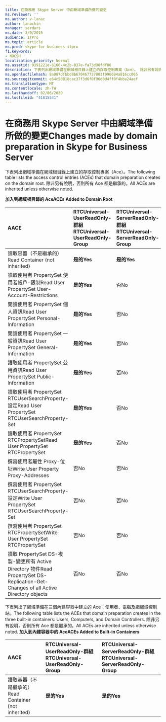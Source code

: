 ```yaml
---
title: 在商務用 Skype Server 中由網域準備所做的變更
ms.reviewer: ''
ms.author: v-lanac
author: lanachin
manager: serdars
ms.date: 3/9/2015
audience: ITPro
ms.topic: article
ms.prod: skype-for-business-itpro
f1.keywords:
- NOCSH
localization_priority: Normal
ms.assetid: 9191221e-6166-4c2b-837e-fa73d90fdf80
description: 下表列出網域準備在網域根目錄上建立的存取控制專案（Ace）。 除非另有說明，否則所有 Ace 都是繼承的。
ms.openlocfilehash: 8a087dfbbd8b670467727803f996694a816cc065
ms.sourcegitcommit: e64c50818cac37f3d6f0f96d0d4ff0f4bba24aef
ms.translationtype: MT
ms.contentlocale: zh-TW
ms.lasthandoff: 02/06/2020
ms.locfileid: "41815541"
---
```

# <a name="changes-made-by-domain-preparation-in-skype-for-business-server"></a><span data-ttu-id="5c3c1-104">在商務用 Skype Server 中由網域準備所做的變更</span><span class="sxs-lookup"><span data-stu-id="5c3c1-104">Changes made by domain preparation in Skype for Business Server</span></span>
 
<span data-ttu-id="5c3c1-105">下表列出網域準備在網域根目錄上建立的存取控制專案（Ace）。</span><span class="sxs-lookup"><span data-stu-id="5c3c1-105">The following table lists the access control entries (ACEs) that domain preparation creates on the domain root.</span></span> <span data-ttu-id="5c3c1-106">除非另有說明，否則所有 Ace 都是繼承的。</span><span class="sxs-lookup"><span data-stu-id="5c3c1-106">All ACEs are inherited unless otherwise noted.</span></span>
  
<span data-ttu-id="5c3c1-107">**加入到網域根目錄的 Ace**</span><span class="sxs-lookup"><span data-stu-id="5c3c1-107">**ACEs Added to Domain Root**</span></span>

|<span data-ttu-id="5c3c1-108">**A**</span><span class="sxs-lookup"><span data-stu-id="5c3c1-108">**ACE**</span></span>|<span data-ttu-id="5c3c1-109">**RTCUniversal-UserReadOnly-群組**</span><span class="sxs-lookup"><span data-stu-id="5c3c1-109">**RTCUniversal-UserReadOnly-Group**</span></span>|<span data-ttu-id="5c3c1-110">**RTCUniversal-ServerReadOnly-群組**</span><span class="sxs-lookup"><span data-stu-id="5c3c1-110">**RTCUniversal-ServerReadOnly-Group**</span></span>|<span data-ttu-id="5c3c1-111">**RTCUniversal-UserAdmins**</span><span class="sxs-lookup"><span data-stu-id="5c3c1-111">**RTCUniversal-UserAdmins**</span></span>|<span data-ttu-id="5c3c1-112">**RTCHSUniversal-服務**</span><span class="sxs-lookup"><span data-stu-id="5c3c1-112">**RTCHSUniversal-Services**</span></span>|<span data-ttu-id="5c3c1-113">**已驗證-使用者**</span><span class="sxs-lookup"><span data-stu-id="5c3c1-113">**Authenticated-Users**</span></span>|
|:-----|:-----|:-----|:-----|:-----|:-----|
|<span data-ttu-id="5c3c1-114">讀取容器（不是繼承的）</span><span class="sxs-lookup"><span data-stu-id="5c3c1-114">Read Container (not inherited)</span></span>  <br/> |<span data-ttu-id="5c3c1-115">**是的**</span><span class="sxs-lookup"><span data-stu-id="5c3c1-115">**Yes**</span></span> <br/> |<span data-ttu-id="5c3c1-116">**是的**</span><span class="sxs-lookup"><span data-stu-id="5c3c1-116">**Yes**</span></span> <br/> |<span data-ttu-id="5c3c1-117">否</span><span class="sxs-lookup"><span data-stu-id="5c3c1-117">No</span></span>  <br/> |<span data-ttu-id="5c3c1-118">否</span><span class="sxs-lookup"><span data-stu-id="5c3c1-118">No</span></span>  <br/> |<span data-ttu-id="5c3c1-119">否</span><span class="sxs-lookup"><span data-stu-id="5c3c1-119">No</span></span>  <br/> |
|<span data-ttu-id="5c3c1-120">讀取使用者 PropertySet 使用者帳戶-限制</span><span class="sxs-lookup"><span data-stu-id="5c3c1-120">Read User PropertySet User-Account-Restrictions</span></span>  <br/> |<span data-ttu-id="5c3c1-121">**是的**</span><span class="sxs-lookup"><span data-stu-id="5c3c1-121">**Yes**</span></span> <br/> |<span data-ttu-id="5c3c1-122">否</span><span class="sxs-lookup"><span data-stu-id="5c3c1-122">No</span></span>  <br/> |<span data-ttu-id="5c3c1-123">否</span><span class="sxs-lookup"><span data-stu-id="5c3c1-123">No</span></span>  <br/> |<span data-ttu-id="5c3c1-124">否</span><span class="sxs-lookup"><span data-stu-id="5c3c1-124">No</span></span>  <br/> |<span data-ttu-id="5c3c1-125">否</span><span class="sxs-lookup"><span data-stu-id="5c3c1-125">No</span></span>  <br/> |
|<span data-ttu-id="5c3c1-126">閱讀使用者 PropertySet 個人資訊</span><span class="sxs-lookup"><span data-stu-id="5c3c1-126">Read User PropertySet Personal-Information</span></span>  <br/> |<span data-ttu-id="5c3c1-127">**是的**</span><span class="sxs-lookup"><span data-stu-id="5c3c1-127">**Yes**</span></span> <br/> |<span data-ttu-id="5c3c1-128">否</span><span class="sxs-lookup"><span data-stu-id="5c3c1-128">No</span></span>  <br/> |<span data-ttu-id="5c3c1-129">否</span><span class="sxs-lookup"><span data-stu-id="5c3c1-129">No</span></span>  <br/> |<span data-ttu-id="5c3c1-130">否</span><span class="sxs-lookup"><span data-stu-id="5c3c1-130">No</span></span>  <br/> |<span data-ttu-id="5c3c1-131">否</span><span class="sxs-lookup"><span data-stu-id="5c3c1-131">No</span></span>  <br/> |
|<span data-ttu-id="5c3c1-132">閱讀使用者 PropertySet 一般資訊</span><span class="sxs-lookup"><span data-stu-id="5c3c1-132">Read User PropertySet General-Information</span></span>  <br/> |<span data-ttu-id="5c3c1-133">**是的**</span><span class="sxs-lookup"><span data-stu-id="5c3c1-133">**Yes**</span></span> <br/> |<span data-ttu-id="5c3c1-134">否</span><span class="sxs-lookup"><span data-stu-id="5c3c1-134">No</span></span>  <br/> |<span data-ttu-id="5c3c1-135">否</span><span class="sxs-lookup"><span data-stu-id="5c3c1-135">No</span></span>  <br/> |<span data-ttu-id="5c3c1-136">否</span><span class="sxs-lookup"><span data-stu-id="5c3c1-136">No</span></span>  <br/> |<span data-ttu-id="5c3c1-137">否</span><span class="sxs-lookup"><span data-stu-id="5c3c1-137">No</span></span>  <br/> |
|<span data-ttu-id="5c3c1-138">讀取使用者 PropertySet 公用資訊</span><span class="sxs-lookup"><span data-stu-id="5c3c1-138">Read User PropertySet Public-Information</span></span>  <br/> |<span data-ttu-id="5c3c1-139">**是的**</span><span class="sxs-lookup"><span data-stu-id="5c3c1-139">**Yes**</span></span> <br/> |<span data-ttu-id="5c3c1-140">否</span><span class="sxs-lookup"><span data-stu-id="5c3c1-140">No</span></span>  <br/> |<span data-ttu-id="5c3c1-141">否</span><span class="sxs-lookup"><span data-stu-id="5c3c1-141">No</span></span>  <br/> |<span data-ttu-id="5c3c1-142">否</span><span class="sxs-lookup"><span data-stu-id="5c3c1-142">No</span></span>  <br/> |<span data-ttu-id="5c3c1-143">否</span><span class="sxs-lookup"><span data-stu-id="5c3c1-143">No</span></span>  <br/> |
|<span data-ttu-id="5c3c1-144">讀取使用者 PropertySet RTCUserSearchProperty-設定</span><span class="sxs-lookup"><span data-stu-id="5c3c1-144">Read User PropertySet RTCUserSearchProperty-Set</span></span>  <br/> |<span data-ttu-id="5c3c1-145">**是的**</span><span class="sxs-lookup"><span data-stu-id="5c3c1-145">**Yes**</span></span> <br/> |<span data-ttu-id="5c3c1-146">否</span><span class="sxs-lookup"><span data-stu-id="5c3c1-146">No</span></span>  <br/> |<span data-ttu-id="5c3c1-147">否</span><span class="sxs-lookup"><span data-stu-id="5c3c1-147">No</span></span>  <br/> |<span data-ttu-id="5c3c1-148">否</span><span class="sxs-lookup"><span data-stu-id="5c3c1-148">No</span></span>  <br/> |<span data-ttu-id="5c3c1-149">**是**</span><span class="sxs-lookup"><span data-stu-id="5c3c1-149">**Yes**</span></span> <br/> |
|<span data-ttu-id="5c3c1-150">讀取使用者 PropertySet RTCPropertySet</span><span class="sxs-lookup"><span data-stu-id="5c3c1-150">Read User PropertySet RTCPropertySet</span></span>  <br/> |<span data-ttu-id="5c3c1-151">**是的**</span><span class="sxs-lookup"><span data-stu-id="5c3c1-151">**Yes**</span></span> <br/> |<span data-ttu-id="5c3c1-152">否</span><span class="sxs-lookup"><span data-stu-id="5c3c1-152">No</span></span>  <br/> |<span data-ttu-id="5c3c1-153">否</span><span class="sxs-lookup"><span data-stu-id="5c3c1-153">No</span></span>  <br/> |<span data-ttu-id="5c3c1-154">否</span><span class="sxs-lookup"><span data-stu-id="5c3c1-154">No</span></span>  <br/> |<span data-ttu-id="5c3c1-155">否</span><span class="sxs-lookup"><span data-stu-id="5c3c1-155">No</span></span>  <br/> |
|<span data-ttu-id="5c3c1-156">撰寫使用者屬性 Proxy-位址</span><span class="sxs-lookup"><span data-stu-id="5c3c1-156">Write User Property Proxy-Addresses</span></span>  <br/> |<span data-ttu-id="5c3c1-157">否</span><span class="sxs-lookup"><span data-stu-id="5c3c1-157">No</span></span>  <br/> |<span data-ttu-id="5c3c1-158">否</span><span class="sxs-lookup"><span data-stu-id="5c3c1-158">No</span></span>  <br/> |<span data-ttu-id="5c3c1-159">**是**</span><span class="sxs-lookup"><span data-stu-id="5c3c1-159">**Yes**</span></span> <br/> |<span data-ttu-id="5c3c1-160">否</span><span class="sxs-lookup"><span data-stu-id="5c3c1-160">No</span></span>  <br/> |<span data-ttu-id="5c3c1-161">否</span><span class="sxs-lookup"><span data-stu-id="5c3c1-161">No</span></span>  <br/> |
|<span data-ttu-id="5c3c1-162">撰寫使用者 PropertySet RTCUserSearchProperty-設定</span><span class="sxs-lookup"><span data-stu-id="5c3c1-162">Write User PropertySet RTCUserSearchProperty-Set</span></span>  <br/> |<span data-ttu-id="5c3c1-163">否</span><span class="sxs-lookup"><span data-stu-id="5c3c1-163">No</span></span>  <br/> |<span data-ttu-id="5c3c1-164">否</span><span class="sxs-lookup"><span data-stu-id="5c3c1-164">No</span></span>  <br/> |<span data-ttu-id="5c3c1-165">**是**</span><span class="sxs-lookup"><span data-stu-id="5c3c1-165">**Yes**</span></span> <br/> |<span data-ttu-id="5c3c1-166">否</span><span class="sxs-lookup"><span data-stu-id="5c3c1-166">No</span></span>  <br/> |<span data-ttu-id="5c3c1-167">否</span><span class="sxs-lookup"><span data-stu-id="5c3c1-167">No</span></span>  <br/> |
|<span data-ttu-id="5c3c1-168">撰寫使用者 PropertySet RTCPropertySet</span><span class="sxs-lookup"><span data-stu-id="5c3c1-168">Write User PropertySet RTCPropertySet</span></span>  <br/> |<span data-ttu-id="5c3c1-169">否</span><span class="sxs-lookup"><span data-stu-id="5c3c1-169">No</span></span>  <br/> |<span data-ttu-id="5c3c1-170">否</span><span class="sxs-lookup"><span data-stu-id="5c3c1-170">No</span></span>  <br/> |<span data-ttu-id="5c3c1-171">**是**</span><span class="sxs-lookup"><span data-stu-id="5c3c1-171">**Yes**</span></span> <br/> |<span data-ttu-id="5c3c1-172">否</span><span class="sxs-lookup"><span data-stu-id="5c3c1-172">No</span></span>  <br/> |<span data-ttu-id="5c3c1-173">否</span><span class="sxs-lookup"><span data-stu-id="5c3c1-173">No</span></span>  <br/> |
|<span data-ttu-id="5c3c1-174">讀取 PropertySet DS-複製-變更所有 Active Directory 物件</span><span class="sxs-lookup"><span data-stu-id="5c3c1-174">Read PropertySet DS-Replication-Get-Changes of all Active Directory objects</span></span>  <br/> |<span data-ttu-id="5c3c1-175">否</span><span class="sxs-lookup"><span data-stu-id="5c3c1-175">No</span></span>  <br/> |<span data-ttu-id="5c3c1-176">否</span><span class="sxs-lookup"><span data-stu-id="5c3c1-176">No</span></span>  <br/> |<span data-ttu-id="5c3c1-177">否</span><span class="sxs-lookup"><span data-stu-id="5c3c1-177">No</span></span>  <br/> |<span data-ttu-id="5c3c1-178">**是**</span><span class="sxs-lookup"><span data-stu-id="5c3c1-178">**Yes**</span></span> <br/> |<span data-ttu-id="5c3c1-179">否</span><span class="sxs-lookup"><span data-stu-id="5c3c1-179">No</span></span>  <br/> |
   
<span data-ttu-id="5c3c1-180">下表列出了網域準備在三個內建容器中建立的 Ace：使用者、電腦及網網域控制站。</span><span class="sxs-lookup"><span data-stu-id="5c3c1-180">The following table lists the ACEs that domain preparation creates in the three built-in containers: Users, Computers, and Domain Controllers.</span></span> <span data-ttu-id="5c3c1-181">除非另有說明，否則所有 Ace 都是繼承的。</span><span class="sxs-lookup"><span data-stu-id="5c3c1-181">All ACEs are inherited unless otherwise noted.</span></span>
<span data-ttu-id="5c3c1-182">**加入到內建容器中的 Ace**</span><span class="sxs-lookup"><span data-stu-id="5c3c1-182">**ACEs Added to Built-in Containers**</span></span>

|<span data-ttu-id="5c3c1-183">**A**</span><span class="sxs-lookup"><span data-stu-id="5c3c1-183">**ACE**</span></span>|<span data-ttu-id="5c3c1-184">**RTCUniversal-UserReadOnly-群組**</span><span class="sxs-lookup"><span data-stu-id="5c3c1-184">**RTCUniversal-UserReadOnly-Group**</span></span>|<span data-ttu-id="5c3c1-185">**RTCUniversal-ServerReadOnly-群組**</span><span class="sxs-lookup"><span data-stu-id="5c3c1-185">**RTCUniversal-ServerReadOnly-Group**</span></span>|
|:-----|:-----|:-----|
|<span data-ttu-id="5c3c1-186">讀取容器（不是繼承的）</span><span class="sxs-lookup"><span data-stu-id="5c3c1-186">Read Container (not inherited)</span></span>  <br/> |<span data-ttu-id="5c3c1-187">**是的**</span><span class="sxs-lookup"><span data-stu-id="5c3c1-187">**Yes**</span></span> <br/> |<span data-ttu-id="5c3c1-188">**是的**</span><span class="sxs-lookup"><span data-stu-id="5c3c1-188">**Yes**</span></span> <br/> |
   

